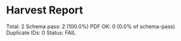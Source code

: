 # Harvest Report

Total: 2
Schema pass: 2 (100.0%)
PDF OK: 0 (0.0% of schema-pass)
Duplicate IDs: 0
Status: FAIL
